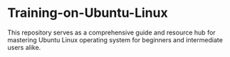 # Training-on-Ubuntu-Linux
This repository serves as a comprehensive guide and resource hub for mastering Ubuntu Linux operating system for beginners and intermediate users alike. 
